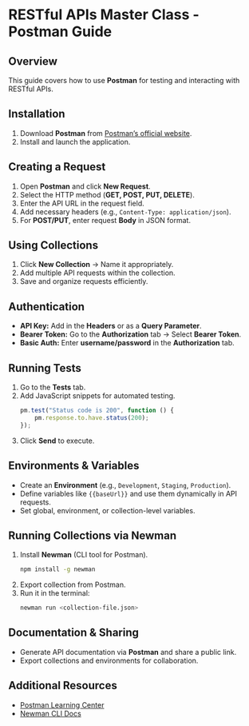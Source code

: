 ﻿# RESTful APIs Master Class - Postman Guide

## Overview
This guide covers how to use **Postman** for testing and interacting with RESTful APIs.

## Installation
1. Download **Postman** from [Postman’s official website](https://www.postman.com/downloads/).
2. Install and launch the application.

## Creating a Request
1. Open **Postman** and click **New Request**.
2. Select the HTTP method (**GET, POST, PUT, DELETE**).
3. Enter the API URL in the request field.
4. Add necessary headers (e.g., `Content-Type: application/json`).
5. For **POST/PUT**, enter request **Body** in JSON format.

## Using Collections
1. Click **New Collection** → Name it appropriately.
2. Add multiple API requests within the collection.
3. Save and organize requests efficiently.

## Authentication
- **API Key:** Add in the **Headers** or as a **Query Parameter**.
- **Bearer Token:** Go to the **Authorization** tab → Select **Bearer Token**.
- **Basic Auth:** Enter **username/password** in the **Authorization** tab.

## Running Tests
1. Go to the **Tests** tab.
2. Add JavaScript snippets for automated testing.
   ```javascript
   pm.test("Status code is 200", function () {
       pm.response.to.have.status(200);
   });
   ```
3. Click **Send** to execute.

## Environments & Variables
- Create an **Environment** (e.g., `Development`, `Staging`, `Production`).
- Define variables like `{{baseUrl}}` and use them dynamically in API requests.
- Set global, environment, or collection-level variables.


## Running Collections via Newman
1. Install **Newman** (CLI tool for Postman).
   ```sh
   npm install -g newman
   ```
2. Export collection from Postman.
3. Run it in the terminal:
   ```sh
   newman run <collection-file.json>
   ```

   
## Documentation & Sharing
- Generate API documentation via **Postman** and share a public link.
- Export collections and environments for collaboration.

## Additional Resources
- [Postman Learning Center](https://learning.postman.com/)
- [Newman CLI Docs](https://www.npmjs.com/package/newman)